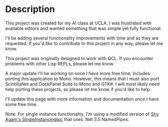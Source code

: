 # Description

This project was created for my AI class at UCLA. I was frustrated with available editors and wanted something that was simple yet fully functional.

I'll be adding several functionality improvements with time and as they are requested. If you'd like to contribute to this project in any way, please let me know.

This project was originally designed to work with GCL. If you encounter problems with other Lisp REPLs, please let me know.

A major update I'll be working on once I have more free time, includes porting this application to Mono. However, this means that I must also port ScintillaNet and DockPanel Suite to Mono and GTK#. I will most likely need help porting these projects, so please let me know if you'd like to help.

I'll update this page with more information and documentation once I have some free time.

Note: For single instance functionality, I'm using a modified version of [Shy Agam's SingleInstancingIpc](http://www.codeproject.com/KB/threads/SingleInstancingWithIpc.aspx) that uses .Net 3.5 NamedPipes.